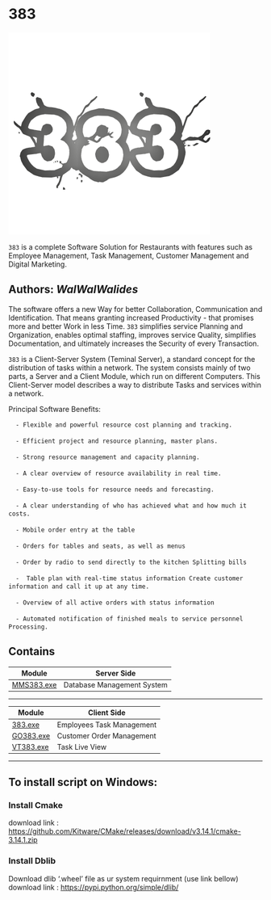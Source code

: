 # 383
![](383.png)

`383` is a complete Software Solution for Restaurants with features such as Employee Management, Task Management, Customer Management and Digital Marketing.


**Authors:**  *WalWalWalides*
------

The software offers a new Way for better Collaboration, Communication and Identification. That means granting increased Productivity - that promises more and better Work in less Time.
`383` simplifies service Planning and Organization, enables optimal staffing, improves service Quality, simplifies Documentation, and ultimately increases the Security of every Transaction.

`383` is a Client-Server System (Teminal Server), a standard concept for the distribution of tasks within a network.
The system consists mainly of two parts, a Server and a Client Module, which run on different Computers.
This Client-Server model describes a way to distribute Tasks and services within a network.


Principal Software Benefits:

      - Flexible and powerful resource cost planning and tracking.

      - Efficient project and resource planning, master plans.

      - Strong resource management and capacity planning.

      - A clear overview of resource availability in real time.

      - Easy-to-use tools for resource needs and forecasting.

      - A clear understanding of who has achieved what and how much it costs.

      - Mobile order entry at the table

      - Orders for tables and seats, as well as menus

      - Order by radio to send directly to the kitchen Splitting bills

      -  Table plan with real-time status information Create customer information and call it up at any time.

      - Overview of all active orders with status information

      - Automated notification of finished meals to service personnel
    Processing.
    
    


## Contains

| Module | Server Side | 
| --- | --- |
|[MMS383.exe](https://github.com/walwalwalides/383/tree/master/Server/MMS383)|Database Management System|

------

| Module | Client Side | 
| --- | --- |
|[383.exe](https://github.com/walwalwalides/383/tree/master/Client/383)|Employees Task Management       |
|[GO383.exe](https://github.com/walwalwalides/383/tree/master/Client/GO383)| Customer Order Management  |
|[VT383.exe](https://github.com/walwalwalides/383/tree/master/Client/VT383)| Task Live View             |


------

## To install script on Windows:

### Install Cmake 
download link : https://github.com/Kitware/CMake/releases/download/v3.14.1/cmake-3.14.1.zip

### Install Dblib
Download dlib ‘.wheel’ file as ur system requirnment (use link bellow)
download link : https://pypi.python.org/simple/dlib/


